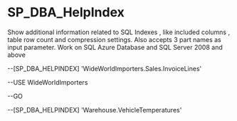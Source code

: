 # SP_DBA_HelpIndex
Show additional information related to SQL Indexes , like included columns , table row count and compression settings. Also accepts 3 part names as input parameter.
Work on SQL Azure Database and SQL Server 2008 and above

--[SP_DBA_HELPINDEX] 'WideWorldImporters.Sales.InvoiceLines'

--USE WideWorldImporters

--GO

--[SP_DBA_HELPINDEX] 'Warehouse.VehicleTemperatures'
